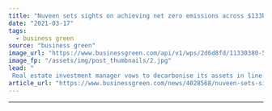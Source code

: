 ```yaml
---
title: "Nuveen sets sights on achieving net zero emissions across $133bn property portfolio"
date: "2021-03-17"
tags: 
  - business green
source: "business green"
image_url: "https://www.businessgreen.com/api/v1/wps/2d6d8fd/11330380-5c29-40fb-996a-ddf40e4c6d55/4/Nuveen-cube-berlin-185x114.jpg"
image_fp: "/assets/img/post_thumbnails/2.jpg"
lead: "
 Real estate investment manager vows to decarbonise its assets in line with global climate goals by developing net zero business plan for every building in its portfolio ..."
article_url: "https://www.businessgreen.com/news/4028568/nuveen-sets-sights-achieving-net-zero-emissions-usd133bn-property-portfolio"
---
```


---
